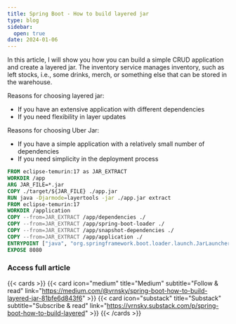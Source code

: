 ```yaml
---
title: Spring Boot - How to build layered jar
type: blog
sidebar:
  open: true
date: 2024-01-06
---
```

In this article, I will show you how you can build a simple CRUD application and create a layered jar.
The inventory service manages inventory, such as left stocks, i.e., some drinks, merch, or something else that can be stored in the warehouse.

Reasons for choosing layered jar:
- If you have an extensive application with different dependencies
- If you need flexibility in layer updates

Reasons for choosing Uber Jar:
- If you have a simple application with a relatively small number of dependencies
- If you need simplicity in the deployment process

```dockerfile {filename="Dockerfile"}
FROM eclipse-temurin:17 as JAR_EXTRACT
WORKDIR /app
ARG JAR_FILE=*.jar
COPY ./target/${JAR_FILE} ./app.jar
RUN java -Djarmode=layertools -jar ./app.jar extract
FROM eclipse-temurin:17
WORKDIR /application
COPY --from=JAR_EXTRACT /app/dependencies ./
COPY --from=JAR_EXTRACT /app/spring-boot-loader ./
COPY --from=JAR_EXTRACT /app/snapshot-dependencies ./
COPY --from=JAR_EXTRACT /app/application ./
ENTRYPOINT ["java", "org.springframework.boot.loader.launch.JarLauncher"]
EXPOSE 8080
```

### Access full article
{{< cards >}}
{{< card icon="medium" title="Medium" subtitle="Follow & read" link="https://medium.com/@vrnsky/spring-boot-how-to-build-layered-jar-81bfe6d843f6" >}}
{{< card icon="substack" title="Substack" subtitle="Subscribe & read" link="https://vrnsky.substack.com/p/spring-boot-how-to-build-layered" >}}
{{< /cards >}}

